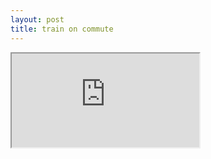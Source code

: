 ```yaml
---
layout: post
title: train on commute
---
```


<iframe class="w-full mx-auto" src="https://player.vimeo.com/video/15616707?portrait=0"></iframe>
